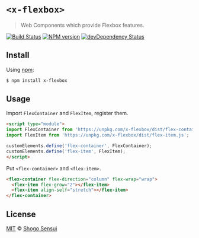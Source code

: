 # `<x-flexbox>`

> Web Components which provide Flexbox features.

[![Build Status](https://travis-ci.org/1000ch/x-flexbox.svg?branch=master)](https://travis-ci.org/1000ch/x-flexbox)
[![NPM version](https://badge.fury.io/js/x-flexbox.svg)](http://badge.fury.io/js/x-flexbox)
[![devDependency Status](https://david-dm.org/1000ch/x-flexbox/dev-status.svg)](https://david-dm.org/1000ch/x-flexbox?type=dev)

## Install

Using [npm](https://www.npmjs.org/package/x-flexbox):

```sh
$ npm install x-flexbox
```

## Usage

Import `FlexContainer` and `FlexItem`, register them.

```html
<script type="module">
import FlexContainer from 'https://unpkg.com/x-flexbox/dist/flex-container.js';
import FlexItem from 'https://unpkg.com/x-flexbox/dist/flex-item.js';

customElements.define('flex-container', FlexContainer);
customElements.define('flex-item', FlexItem);
</script>
```

Put `<flex-container>` and `<flex-item>`.

```html
<flex-container flex-direction="column" flex-wrap="wrap">
  <flex-item flex-grow="2"></flex-item>
  <flex-item align-self="stretch"></flex-item>
</flex-container>
```

## License

[MIT](https://1000ch.mit-license.org) © [Shogo Sensui](https://github.com/1000ch)
